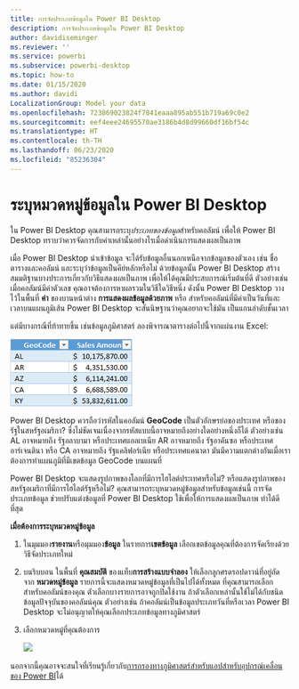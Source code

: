 ```yaml
---
title: การจัดประเภทข้อมูลใน Power BI Desktop
description: การจัดประเภทข้อมูลใน Power BI Desktop
author: davidiseminger
ms.reviewer: ''
ms.service: powerbi
ms.subservice: powerbi-desktop
ms.topic: how-to
ms.date: 01/15/2020
ms.author: davidi
LocalizationGroup: Model your data
ms.openlocfilehash: 723869023824f7841eaaa895ab551b719a69c0e2
ms.sourcegitcommit: eef4eee24695570ae3186b4d8d99660df16bf54c
ms.translationtype: HT
ms.contentlocale: th-TH
ms.lasthandoff: 06/23/2020
ms.locfileid: "85236304"
---
```

# <a name="specify-data-categories-in-power-bi-desktop"></a>ระบุหมวดหมู่ข้อมูลใน Power BI Desktop
ใน Power BI Desktop คุณสามารถระบุ*ประเภทของข้อมูล*สำหรับคอลัมน์ เพื่อให้ Power BI Desktop ทราบว่าควรจัดการกับค่าเหล่านั้นอย่างไรเมื่อดำเนินการแสดงผลเป็นภาพ

เมื่อ Power BI Desktop นำเข้าข้อมูล จะได้รับข้อมูลอื่นนอกเหนือจากข้อมูลของตัวเอง เช่น ชื่อตารางและคอลัมน์ และระบุว่าข้อมูลเป็นคีย์หลักหรือไม่ ด้วยข้อมูลนั้น Power BI Desktop สร้างสมมติฐานบางประการเกี่ยวกับวิธีแสดงผลเป็นภาพ เพื่อให้ได้คุณมีประสบการณ์เริ่มต้นที่ดี
ตัวอย่างเช่น เมื่อคอลัมน์มีค่าตัวเลข คุณอาจต้องการหาผลรวมในวิธีใดวิธีหนึ่ง ดังนั้น Power BI Desktop วางไว้ในพื้นที่ **ค่า** ของบานหน้าต่าง **การแสดงผลข้อมูลด้วยภาพ** หรือ สำหรับคอลัมน์ที่มีค่าเป็นวันที่และเวลาบนแผนภูมิเส้น Power BI Desktop จะสันนิษฐานว่าคุณอยากจะใช้มัน เป็นแกนลำดับชั้นเวลา

แต่มีบางกรณีที่ท้าทายขึ้น เช่นข้อมูลภูมิศาสตร์ ลองพิจารณาตารางต่อไปนี้จากแผ่นงาน Excel:

![](media/desktop-data-categorization/datacategorizationtable.png)

Power BI Desktop ควรถือว่ารหัสในคอลัมน์ **GeoCode** เป็นตัวอักษรย่อของประเทศ หรือของรัฐในสหรัฐอเมริกา?  ซึ่งไม่ชัดเจนเนื่องจากรหัสแบบนี้อาจหมายถึงอย่างใดอย่างหนึ่งก็ได้ ตัวอย่างเช่น AL อาจหมายถึง รัฐอลาบามา หรือประเทศแอลเบเนีย AR อาจหมายถึง รัฐอาคันซอ หรือประเทศอาร์เจนตินา หรือ CA อาจหมายถึง รัฐแคลิฟอร์เนีย หรือประเทศแคนาดา มันมีความแตกต่างกันเมื่อเราต้องการทำแผนภูมิที่มีเขตข้อมูล GeoCode บนแผนที่ 

Power BI Desktop จะแสดงรูปภาพของโลกที่มีการไฮไลต์ประเทศหรือไม่? หรือแสดงรูปภาพของสหรัฐอเมริกาที่มีการไฮไลต์รัฐหรือไม่?  คุณสามารถระบุหมวดหมู่ข้อมูลสำหรับข้อมูลเช่นนี้ การจัดประเภทข้อมูล ช่วยปรับแต่งข้อมูลที่ Power BI Desktop ใช้เพื่อให้การแสดงผลเป็นภาพ ทำได้ดีที่สุด  

**เมื่อต้องการระบุหมวดหมู่ข้อมูล**

1. ในมุมมอง**รายงาน**หรือมุมมอง**ข้อมูล** ในรายการ**เขตข้อมูล** เลือกเขตข้อมูลคุณที่ต้องการจัดเรียงด้วยวิธีจัดประเภทใหม่
2. บนริบบอน ในพื้นที่ **คุณสมบัติ** ของแท็บ**การสร้างแบบจำลอง** ให้เลือกลูกศรดรอปดาวน์ที่อยู่ถัดจาก **หมวดหมู่ข้อมูล**  รายการนี้จะแสดงหมวดหมู่ข้อมูลที่เป็นไปได้ทั้งหมด ที่คุณสามารถเลือกสำหรับคอลัมน์ของคุณ ตัวเลือกบางรายการอาจถูกปิดใช้งาน ถ้าตัวเลือกเหล่านั้นใช้ไม่ได้กับชนิดข้อมูลปัจจุบันของคอลัมน์คุณ  ตัวอย่างเช่น ถ้าคอลัมน์เป็นข้อมูลประเภทวันที่หรือเวลา Power BI Desktop จะไม่อนุญาตให้คุณเลือกประเภทข้อมูลทางภูมิศาสตร์ 
3. เลือกหมวดหมู่ที่คุณต้องการ

   ![](media/desktop-data-categorization/desktop-data-categorization.png)

นอกจากนี้คุณอาจจะสนใจที่เรียนรู้เกี่ยวกับ[การกรองทางภูมิศาสตร์สำหรับแอปสำหรับอุปกรณ์เคลื่อนของ Power BI](desktop-mobile-geofiltering.md)ได้

